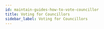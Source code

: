 ```yaml
---
id: maintain-guides-how-to-vote-councillor
title: Voting for Councillors
sidebar_label: Voting for Councillors
---
```



